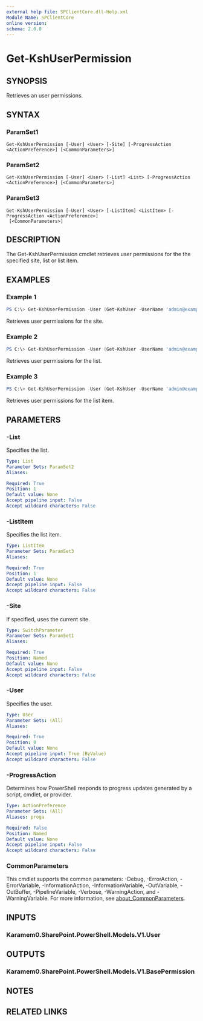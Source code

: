 ```yaml
---
external help file: SPClientCore.dll-Help.xml
Module Name: SPClientCore
online version:
schema: 2.0.0
---
```


# Get-KshUserPermission

## SYNOPSIS
Retrieves an user permissions.

## SYNTAX

### ParamSet1
```
Get-KshUserPermission [-User] <User> [-Site] [-ProgressAction <ActionPreference>] [<CommonParameters>]
```

### ParamSet2
```
Get-KshUserPermission [-User] <User> [-List] <List> [-ProgressAction <ActionPreference>] [<CommonParameters>]
```

### ParamSet3
```
Get-KshUserPermission [-User] <User> [-ListItem] <ListItem> [-ProgressAction <ActionPreference>]
 [<CommonParameters>]
```

## DESCRIPTION
The Get-KshUserPermission cmdlet retrieves user permissions for the the specified site, list or list item.

## EXAMPLES

### Example 1
```powershell
PS C:\> Get-KshUserPermission -User (Get-KshUser -UserName 'admin@example.onmicrosoft.com') -Site
```

Retrieves user permissions for the site.

### Example 2
```powershell
PS C:\> Get-KshUserPermission -User (Get-KshUser -UserName 'admin@example.onmicrosoft.com') -List (Get-KshList -ListTitle 'Announcements')
```

Retrieves user permissions for the list.

### Example 3
```powershell
PS C:\> Get-KshUserPermission -User (Get-KshUser -UserName 'admin@example.onmicrosoft.com') -ListItem (Get-KshListItem -List (Get-KshList -ListTitle 'Announcements') -ItemId 1)
```

Retrieves user permissions for the list item.

## PARAMETERS

### -List
Specifies the list.

```yaml
Type: List
Parameter Sets: ParamSet2
Aliases:

Required: True
Position: 1
Default value: None
Accept pipeline input: False
Accept wildcard characters: False
```

### -ListItem
Specifies the list item.

```yaml
Type: ListItem
Parameter Sets: ParamSet3
Aliases:

Required: True
Position: 1
Default value: None
Accept pipeline input: False
Accept wildcard characters: False
```

### -Site
If specified, uses the current site.

```yaml
Type: SwitchParameter
Parameter Sets: ParamSet1
Aliases:

Required: True
Position: Named
Default value: None
Accept pipeline input: False
Accept wildcard characters: False
```

### -User
Specifies the user.

```yaml
Type: User
Parameter Sets: (All)
Aliases:

Required: True
Position: 0
Default value: None
Accept pipeline input: True (ByValue)
Accept wildcard characters: False
```

### -ProgressAction
Determines how PowerShell responds to progress updates generated by a script, cmdlet, or provider.

```yaml
Type: ActionPreference
Parameter Sets: (All)
Aliases: proga

Required: False
Position: Named
Default value: None
Accept pipeline input: False
Accept wildcard characters: False
```

### CommonParameters
This cmdlet supports the common parameters: -Debug, -ErrorAction, -ErrorVariable, -InformationAction, -InformationVariable, -OutVariable, -OutBuffer, -PipelineVariable, -Verbose, -WarningAction, and -WarningVariable. For more information, see [about_CommonParameters](http://go.microsoft.com/fwlink/?LinkID=113216).

## INPUTS

### Karamem0.SharePoint.PowerShell.Models.V1.User

## OUTPUTS

### Karamem0.SharePoint.PowerShell.Models.V1.BasePermission

## NOTES

## RELATED LINKS
